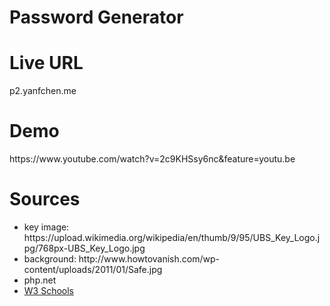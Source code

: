 <h1> Password Generator </h1>
<h1> Live URL </h1>
<p> p2.yanfchen.me </p>
<h1> Demo </h1>
<p> https://www.youtube.com/watch?v=2c9KHSsy6nc&feature=youtu.be </p>
<h1> Sources </h1>
<ul>
<li>key image: https://upload.wikimedia.org/wikipedia/en/thumb/9/95/UBS_Key_Logo.jpg/768px-UBS_Key_Logo.jpg </li>
<li>background: http://www.howtovanish.com/wp-content/uploads/2011/01/Safe.jpg</li>
<li> php.net </li>
<li> <a href ="http://www.w3schools.com/php/"> W3 Schools </a>
</ul>
